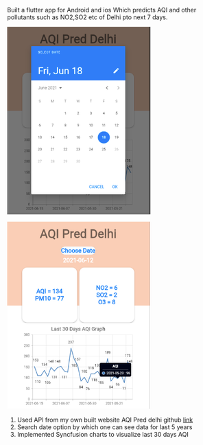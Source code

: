 Built a flutter app for Android and ios Which predicts AQI and other pollutants such as NO2,SO2 etc of Delhi pto next 7 days.

![screenshot](fapps.png)

![screenshot](mainf.png)

1. Used API from my own built website AQI Pred delhi github [link](https://github.com/vc8006/aqi_pred)
2. Search date option by which one can see data for last 5 years 
3. Implemented Syncfusion charts to visualize last 30 days AQI 

